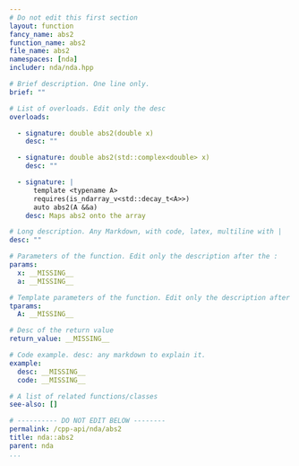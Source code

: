 ```yaml
---
# Do not edit this first section
layout: function
fancy_name: abs2
function_name: abs2
file_name: abs2
namespaces: [nda]
includer: nda/nda.hpp

# Brief description. One line only.
brief: ""

# List of overloads. Edit only the desc
overloads:

  - signature: double abs2(double x)
    desc: ""

  - signature: double abs2(std::complex<double> x)
    desc: ""

  - signature: |
      template <typename A>
      requires(is_ndarray_v<std::decay_t<A>>)
      auto abs2(A &&a)
    desc: Maps abs2 onto the array

# Long description. Any Markdown, with code, latex, multiline with |
desc: ""

# Parameters of the function. Edit only the description after the :
params:
  x: __MISSING__
  a: __MISSING__

# Template parameters of the function. Edit only the description after the :
tparams:
  A: __MISSING__

# Desc of the return value
return_value: __MISSING__

# Code example. desc: any markdown to explain it.
example:
  desc: __MISSING__
  code: __MISSING__

# A list of related functions/classes
see-also: []

# ---------- DO NOT EDIT BELOW --------
permalink: /cpp-api/nda/abs2
title: nda::abs2
parent: nda
...
```


